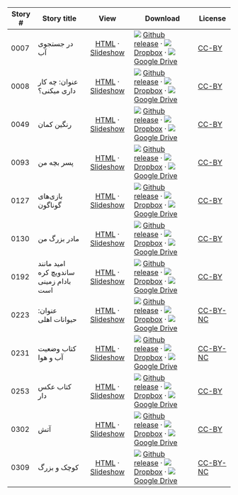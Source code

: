 Story #  | Story title | View | Download | License
-------- | -----------  |:-------:| ---------------- | -------
0007 | در جستجوی آب | [HTML](https://global-asp.github.io/stories/fa/0007_در-جستجوی-آب.html) · <a href="https://global-asp.github.io/stories/fa/0007_در-جستجوی-آب_slides.html" target="_blank">Slideshow</a> | ![](https://cloud.githubusercontent.com/assets/9295750/9483128/0e089e5e-4b51-11e5-98ca-6da5cef156a7.png) [Github release]() · ![](https://cloud.githubusercontent.com/assets/9295750/10150606/3f5ae2dc-65f5-11e5-8f63-841c51cc1cde.png) [Dropbox](https://www.dropbox.com/s/909r07ngzaerm84/fa.zip) · ![](https://cloud.githubusercontent.com/assets/9295750/9473522/1d6fdde4-4b10-11e5-98f5-aa6c6b04a08e.png) [Google Drive](https://drive.google.com/open?id=0B59ZADK9EsbsQ2pENEl5NXA3bGM) | [CC-BY](https://creativecommons.org/licenses/by/3.0/)
0008 | عنوان: چه کار داری میکنی‌؟ | [HTML](https://global-asp.github.io/stories/fa/0008_عنوان-چه-کار-داری-میکنی‌.html) · <a href="https://global-asp.github.io/stories/fa/0008_عنوان-چه-کار-داری-میکنی‌_slides.html" target="_blank">Slideshow</a> | ![](https://cloud.githubusercontent.com/assets/9295750/9483128/0e089e5e-4b51-11e5-98ca-6da5cef156a7.png) [Github release]() · ![](https://cloud.githubusercontent.com/assets/9295750/10150606/3f5ae2dc-65f5-11e5-8f63-841c51cc1cde.png) [Dropbox](https://www.dropbox.com/s/909r07ngzaerm84/fa.zip) · ![](https://cloud.githubusercontent.com/assets/9295750/9473522/1d6fdde4-4b10-11e5-98f5-aa6c6b04a08e.png) [Google Drive](https://drive.google.com/open?id=0B59ZADK9EsbsQ2pENEl5NXA3bGM) | [CC-BY](https://creativecommons.org/licenses/by/3.0/)
0049 | رنگین کمان | [HTML](https://global-asp.github.io/stories/fa/0049_رنگین-کمان.html) · <a href="https://global-asp.github.io/stories/fa/0049_رنگین-کمان_slides.html" target="_blank">Slideshow</a> | ![](https://cloud.githubusercontent.com/assets/9295750/9483128/0e089e5e-4b51-11e5-98ca-6da5cef156a7.png) [Github release]() · ![](https://cloud.githubusercontent.com/assets/9295750/10150606/3f5ae2dc-65f5-11e5-8f63-841c51cc1cde.png) [Dropbox](https://www.dropbox.com/s/909r07ngzaerm84/fa.zip) · ![](https://cloud.githubusercontent.com/assets/9295750/9473522/1d6fdde4-4b10-11e5-98f5-aa6c6b04a08e.png) [Google Drive](https://drive.google.com/open?id=0B59ZADK9EsbsQ2pENEl5NXA3bGM) | [CC-BY](https://creativecommons.org/licenses/by/3.0/)
0093 | پسر بچه من | [HTML](https://global-asp.github.io/stories/fa/0093_پسر-بچه-من.html) · <a href="https://global-asp.github.io/stories/fa/0093_پسر-بچه-من_slides.html" target="_blank">Slideshow</a> | ![](https://cloud.githubusercontent.com/assets/9295750/9483128/0e089e5e-4b51-11e5-98ca-6da5cef156a7.png) [Github release]() · ![](https://cloud.githubusercontent.com/assets/9295750/10150606/3f5ae2dc-65f5-11e5-8f63-841c51cc1cde.png) [Dropbox](https://www.dropbox.com/s/909r07ngzaerm84/fa.zip) · ![](https://cloud.githubusercontent.com/assets/9295750/9473522/1d6fdde4-4b10-11e5-98f5-aa6c6b04a08e.png) [Google Drive](https://drive.google.com/open?id=0B59ZADK9EsbsQ2pENEl5NXA3bGM) | [CC-BY](https://creativecommons.org/licenses/by/3.0/)
0127 | بازی‌های گوناگون | [HTML](https://global-asp.github.io/stories/fa/0127_بازی‌های-گوناگون.html) · <a href="https://global-asp.github.io/stories/fa/0127_بازی‌های-گوناگون_slides.html" target="_blank">Slideshow</a> | ![](https://cloud.githubusercontent.com/assets/9295750/9483128/0e089e5e-4b51-11e5-98ca-6da5cef156a7.png) [Github release]() · ![](https://cloud.githubusercontent.com/assets/9295750/10150606/3f5ae2dc-65f5-11e5-8f63-841c51cc1cde.png) [Dropbox](https://www.dropbox.com/s/909r07ngzaerm84/fa.zip) · ![](https://cloud.githubusercontent.com/assets/9295750/9473522/1d6fdde4-4b10-11e5-98f5-aa6c6b04a08e.png) [Google Drive](https://drive.google.com/open?id=0B59ZADK9EsbsQ2pENEl5NXA3bGM) | [CC-BY](https://creativecommons.org/licenses/by/3.0/)
0130 | مادر بزرگ من | [HTML](https://global-asp.github.io/stories/fa/0130_مادر-بزرگ-من.html) · <a href="https://global-asp.github.io/stories/fa/0130_مادر-بزرگ-من_slides.html" target="_blank">Slideshow</a> | ![](https://cloud.githubusercontent.com/assets/9295750/9483128/0e089e5e-4b51-11e5-98ca-6da5cef156a7.png) [Github release]() · ![](https://cloud.githubusercontent.com/assets/9295750/10150606/3f5ae2dc-65f5-11e5-8f63-841c51cc1cde.png) [Dropbox](https://www.dropbox.com/s/909r07ngzaerm84/fa.zip) · ![](https://cloud.githubusercontent.com/assets/9295750/9473522/1d6fdde4-4b10-11e5-98f5-aa6c6b04a08e.png) [Google Drive](https://drive.google.com/open?id=0B59ZADK9EsbsQ2pENEl5NXA3bGM) | [CC-BY](https://creativecommons.org/licenses/by/3.0/)
0192 | امید مانند ساندویچ کره بادام زمینی است | [HTML](https://global-asp.github.io/stories/fa/0192_امید-مانند-ساندویچ-کره-بادام-زمینی-است.html) · <a href="https://global-asp.github.io/stories/fa/0192_امید-مانند-ساندویچ-کره-بادام-زمینی-است_slides.html" target="_blank">Slideshow</a> | ![](https://cloud.githubusercontent.com/assets/9295750/9483128/0e089e5e-4b51-11e5-98ca-6da5cef156a7.png) [Github release]() · ![](https://cloud.githubusercontent.com/assets/9295750/10150606/3f5ae2dc-65f5-11e5-8f63-841c51cc1cde.png) [Dropbox](https://www.dropbox.com/s/909r07ngzaerm84/fa.zip) · ![](https://cloud.githubusercontent.com/assets/9295750/9473522/1d6fdde4-4b10-11e5-98f5-aa6c6b04a08e.png) [Google Drive](https://drive.google.com/open?id=0B59ZADK9EsbsQ2pENEl5NXA3bGM) | [CC-BY](https://creativecommons.org/licenses/by/3.0/)
0223 | عنوان: حیوانات اهلی | [HTML](https://global-asp.github.io/stories/fa/0223_عنوان-حیوانات-اهلی.html) · <a href="https://global-asp.github.io/stories/fa/0223_عنوان-حیوانات-اهلی_slides.html" target="_blank">Slideshow</a> | ![](https://cloud.githubusercontent.com/assets/9295750/9483128/0e089e5e-4b51-11e5-98ca-6da5cef156a7.png) [Github release]() · ![](https://cloud.githubusercontent.com/assets/9295750/10150606/3f5ae2dc-65f5-11e5-8f63-841c51cc1cde.png) [Dropbox](https://www.dropbox.com/s/909r07ngzaerm84/fa.zip) · ![](https://cloud.githubusercontent.com/assets/9295750/9473522/1d6fdde4-4b10-11e5-98f5-aa6c6b04a08e.png) [Google Drive](https://drive.google.com/open?id=0B59ZADK9EsbsQ2pENEl5NXA3bGM) | [CC-BY-NC](http://creativecommons.org/licenses/by-nc/3.0/)
0231 | کتاب وضعیت آب و هوا | [HTML](https://global-asp.github.io/stories/fa/0231_کتاب-وضعیت-آب-و-هوا.html) · <a href="https://global-asp.github.io/stories/fa/0231_کتاب-وضعیت-آب-و-هوا_slides.html" target="_blank">Slideshow</a> | ![](https://cloud.githubusercontent.com/assets/9295750/9483128/0e089e5e-4b51-11e5-98ca-6da5cef156a7.png) [Github release]() · ![](https://cloud.githubusercontent.com/assets/9295750/10150606/3f5ae2dc-65f5-11e5-8f63-841c51cc1cde.png) [Dropbox](https://www.dropbox.com/s/909r07ngzaerm84/fa.zip) · ![](https://cloud.githubusercontent.com/assets/9295750/9473522/1d6fdde4-4b10-11e5-98f5-aa6c6b04a08e.png) [Google Drive](https://drive.google.com/open?id=0B59ZADK9EsbsQ2pENEl5NXA3bGM) | [CC-BY-NC](http://creativecommons.org/licenses/by-nc/3.0/)
0253 | کتاب عکس دار | [HTML](https://global-asp.github.io/stories/fa/0253_کتاب-عکس-دار.html) · <a href="https://global-asp.github.io/stories/fa/0253_کتاب-عکس-دار_slides.html" target="_blank">Slideshow</a> | ![](https://cloud.githubusercontent.com/assets/9295750/9483128/0e089e5e-4b51-11e5-98ca-6da5cef156a7.png) [Github release]() · ![](https://cloud.githubusercontent.com/assets/9295750/10150606/3f5ae2dc-65f5-11e5-8f63-841c51cc1cde.png) [Dropbox](https://www.dropbox.com/s/909r07ngzaerm84/fa.zip) · ![](https://cloud.githubusercontent.com/assets/9295750/9473522/1d6fdde4-4b10-11e5-98f5-aa6c6b04a08e.png) [Google Drive](https://drive.google.com/open?id=0B59ZADK9EsbsQ2pENEl5NXA3bGM) | [CC-BY](https://creativecommons.org/licenses/by/3.0/)
0302 | آتش | [HTML](https://global-asp.github.io/stories/fa/0302_آتش.html) · <a href="https://global-asp.github.io/stories/fa/0302_آتش_slides.html" target="_blank">Slideshow</a> | ![](https://cloud.githubusercontent.com/assets/9295750/9483128/0e089e5e-4b51-11e5-98ca-6da5cef156a7.png) [Github release]() · ![](https://cloud.githubusercontent.com/assets/9295750/10150606/3f5ae2dc-65f5-11e5-8f63-841c51cc1cde.png) [Dropbox](https://www.dropbox.com/s/909r07ngzaerm84/fa.zip) · ![](https://cloud.githubusercontent.com/assets/9295750/9473522/1d6fdde4-4b10-11e5-98f5-aa6c6b04a08e.png) [Google Drive](https://drive.google.com/open?id=0B59ZADK9EsbsQ2pENEl5NXA3bGM) | [CC-BY](https://creativecommons.org/licenses/by/3.0/)
0309 | کوچک و بزرگ | [HTML](https://global-asp.github.io/stories/fa/0309_کوچک-و-بزرگ.html) · <a href="https://global-asp.github.io/stories/fa/0309_کوچک-و-بزرگ_slides.html" target="_blank">Slideshow</a> | ![](https://cloud.githubusercontent.com/assets/9295750/9483128/0e089e5e-4b51-11e5-98ca-6da5cef156a7.png) [Github release]() · ![](https://cloud.githubusercontent.com/assets/9295750/10150606/3f5ae2dc-65f5-11e5-8f63-841c51cc1cde.png) [Dropbox](https://www.dropbox.com/s/909r07ngzaerm84/fa.zip) · ![](https://cloud.githubusercontent.com/assets/9295750/9473522/1d6fdde4-4b10-11e5-98f5-aa6c6b04a08e.png) [Google Drive](https://drive.google.com/open?id=0B59ZADK9EsbsQ2pENEl5NXA3bGM) | [CC-BY-NC](http://creativecommons.org/licenses/by-nc/3.0/)
